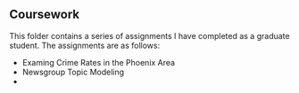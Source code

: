## Coursework

This folder contains a series of assignments I have completed as a graduate student. The assignments are as follows:
- Examing Crime Rates in the Phoenix Area
- Newsgroup Topic Modeling
- 
